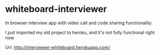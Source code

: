 whiteboard-interviewer
======================

In browser interview app with video call and code sharing functionality

I just imported my old project to heroku,
and it's not fully functional right now

Url: http://interviewer-whiteboard.herokuapp.com/

